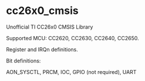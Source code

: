 # cc26x0_cmsis
Unofficial TI CC26x0 CMSIS Library

Supported MCU: CC2620, CC2630, CC2640, CC2650.

Register and IRQn definitions.

Bit definitions:

AON_SYSCTL, PRCM, IOC, GPIO (not required), UART
